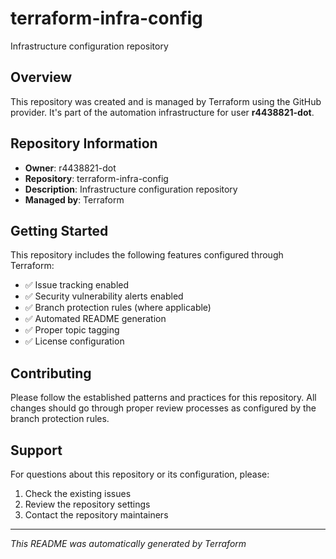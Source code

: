 # terraform-infra-config

Infrastructure configuration repository

## Overview

This repository was created and is managed by Terraform using the GitHub provider. It's part of the automation infrastructure for user **r4438821-dot**.

## Repository Information

- **Owner**: r4438821-dot
- **Repository**: terraform-infra-config
- **Description**: Infrastructure configuration repository
- **Managed by**: Terraform

## Getting Started

This repository includes the following features configured through Terraform:

- ✅ Issue tracking enabled
- ✅ Security vulnerability alerts enabled
- ✅ Branch protection rules (where applicable)
- ✅ Automated README generation
- ✅ Proper topic tagging
- ✅ License configuration

## Contributing

Please follow the established patterns and practices for this repository. All changes should go through proper review processes as configured by the branch protection rules.

## Support

For questions about this repository or its configuration, please:

1. Check the existing issues
2. Review the repository settings
3. Contact the repository maintainers

---

*This README was automatically generated by Terraform*

